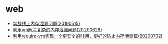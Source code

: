 # web
* [实战线上内存泄漏问题(20190515)](../20180517memory-leak/20180517actual/README.md)
* [利用vm解决复杂的内存泄漏问题(20200628)](../20180517memory-leak/20200628vm-save-leak/README.md)
* [利用require-vm实现一个更安全的引用，更好的防止内存泄漏篇(20200702)](../20180517memory-leak/20200702require-vm/README.md)
